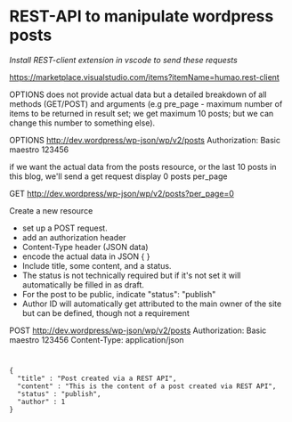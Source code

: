 # REST-API to manipulate wordpress posts

<em>Install REST-client extension in vscode to send these requests</em>

https://marketplace.visualstudio.com/items?itemName=humao.rest-client

OPTIONS does not provide actual data but a detailed breakdown of all methods (GET/POST) and arguments (e.g pre_page -  maximum number of items to be returned in result set; we get maximum 10 posts; but we can change this number to something else).

OPTIONS http://dev.wordpress/wp-json/wp/v2/posts
Authorization: Basic maestro 123456

if we want the actual data from the posts resource, or the last 10 posts in this blog, we'll send a get request 
display 0 posts per_page

GET http://dev.wordpress/wp-json/wp/v2/posts?per_page=0

Create a new resource
* set up a POST request. 
* add an authorization header 
* Content-Type header (JSON data)
* encode the actual data in JSON { }
* Include title, some content, and a status. 
* The status is not technically required but if it's not set it will automatically be filled in as draft.
* For the post to be public, indicate "status": "publish"
* Author ID will automatically get attributed to the main owner of the site but can be defined, though not a requirement

POST http://dev.wordpress/wp-json/wp/v2/posts
Authorization: Basic maestro 123456
Content-Type: application/json

<code>
<pre>
{
  "title" : "Post created via a REST API",
  "content" : "This is the content of a post created via REST API",
  "status" : "publish",
  "author" : 1
}
</pre>
</code>